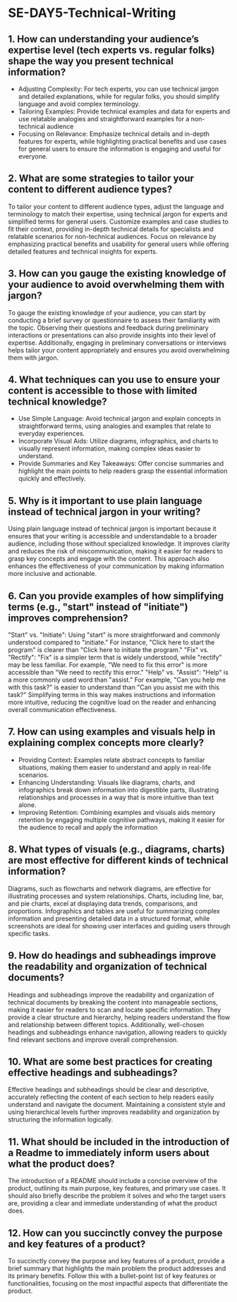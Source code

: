 # SE-DAY5-Technical-Writing
## 1. How can understanding your audience’s expertise level (tech experts vs. regular folks) shape the way you present technical information?
- Adjusting Complexity: For tech experts, you can use technical jargon and detailed explanations, while for regular folks, you should simplify language and avoid complex terminology.
- Tailoring Examples: Provide technical examples and data for experts and use relatable analogies and straightforward examples for a non-technical audience
- Focusing on Relevance: Emphasize technical details and in-depth features for experts, while highlighting practical benefits and use cases for general users to ensure the information is engaging and useful for everyone.
## 2. What are some strategies to tailor your content to different audience types?
To tailor your content to different audience types, adjust the language and terminology to match their expertise, using technical jargon for experts and simplified terms for general users. Customize examples and case studies to fit their context, providing in-depth technical details for specialists and relatable scenarios for non-technical audiences. Focus on relevance by emphasizing practical benefits and usability for general users while offering detailed features and technical insights for experts.
## 3. How can you gauge the existing knowledge of your audience to avoid overwhelming them with jargon?
To gauge the existing knowledge of your audience, you can start by conducting a brief survey or questionnaire to assess their familiarity with the topic. Observing their questions and feedback during preliminary interactions or presentations can also provide insights into their level of expertise. Additionally, engaging in preliminary conversations or interviews helps tailor your content appropriately and ensures you avoid overwhelming them with jargon.
## 4. What techniques can you use to ensure your content is accessible to those with limited technical knowledge?
- Use Simple Language: Avoid technical jargon and explain concepts in straightforward terms, using analogies and examples that relate to everyday experiences.
- Incorporate Visual Aids: Utilize diagrams, infographics, and charts to visually represent information, making complex ideas easier to understand.
- Provide Summaries and Key Takeaways: Offer concise summaries and highlight the main points to help readers grasp the essential information quickly and effectively.
## 5. Why is it important to use plain language instead of technical jargon in your writing?
Using plain language instead of technical jargon is important because it ensures that your writing is accessible and understandable to a broader audience, including those without specialized knowledge. It improves clarity and reduces the risk of miscommunication, making it easier for readers to grasp key concepts and engage with the content. This approach also enhances the effectiveness of your communication by making information more inclusive and actionable.
## 6. Can you provide examples of how simplifying terms (e.g., "start" instead of "initiate") improves comprehension?
"Start" vs. "Initiate": Using "start" is more straightforward and commonly understood compared to "initiate." For instance, "Click here to start the program" is clearer than "Click here to initiate the program."
"Fix" vs. "Rectify": "Fix" is a simpler term that is widely understood, while "rectify" may be less familiar. For example, "We need to fix this error" is more accessible than "We need to rectify this error."
"Help" vs. "Assist": "Help" is a more commonly used word than "assist." For example, "Can you help me with this task?" is easier to understand than "Can you assist me with this task?"
Simplifying terms in this way makes instructions and information more intuitive, reducing the cognitive load on the reader and enhancing overall communication effectiveness.
## 7. How can using examples and visuals help in explaining complex concepts more clearly?
- Providing Context: Examples relate abstract concepts to familiar situations, making them easier to understand and apply in real-life scenarios.
- Enhancing Understanding: Visuals like diagrams, charts, and infographics break down information into digestible parts, illustrating relationships and processes in a way that is more intuitive than text alone.
- Improving Retention: Combining examples and visuals aids memory retention by engaging multiple cognitive pathways, making it easier for the audience to recall and apply the information
## 8. What types of visuals (e.g., diagrams, charts) are most effective for different kinds of technical information?
Diagrams, such as flowcharts and network diagrams, are effective for illustrating processes and system relationships. Charts, including line, bar, and pie charts, excel at displaying data trends, comparisons, and proportions. Infographics and tables are useful for summarizing complex information and presenting detailed data in a structured format, while screenshots are ideal for showing user interfaces and guiding users through specific tasks.
## 9. How do headings and subheadings improve the readability and organization of technical documents?
Headings and subheadings improve the readability and organization of technical documents by breaking the content into manageable sections, making it easier for readers to scan and locate specific information. They provide a clear structure and hierarchy, helping readers understand the flow and relationship between different topics. Additionally, well-chosen headings and subheadings enhance navigation, allowing readers to quickly find relevant sections and improve overall comprehension.
## 10. What are some best practices for creating effective headings and subheadings?
Effective headings and subheadings should be clear and descriptive, accurately reflecting the content of each section to help readers easily understand and navigate the document. Maintaining a consistent style and using hierarchical levels further improves readability and organization by structuring the information logically.
## 11. What should be included in the introduction of a Readme to immediately inform users about what the product does?
The introduction of a README should include a concise overview of the product, outlining its main purpose, key features, and primary use cases. It should also briefly describe the problem it solves and who the target users are, providing a clear and immediate understanding of what the product does.
## 12. How can you succinctly convey the purpose and key features of a product?
To succinctly convey the purpose and key features of a product, provide a brief summary that highlights the main problem the product addresses and its primary benefits. Follow this with a bullet-point list of key features or functionalities, focusing on the most impactful aspects that differentiate the product.
